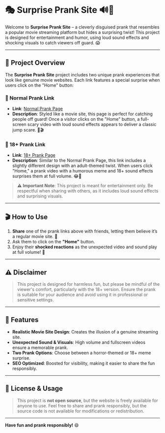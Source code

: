# 🎭 Surprise Prank Site 🔊👻

Welcome to **Surprise Prank Site** – a cleverly disguised prank that resembles a popular movie streaming platform but hides a surprising twist! This project is designed for entertainment and humor, using loud sound effects and shocking visuals to catch viewers off guard. 😱

---

## 📜 Project Overview

The **Surprise Prank Site** project includes two unique prank experiences that look like genuine movie websites. Each link features a special surprise when users click on the "Home" button:

### 🔗 Normal Prank Link
- **Link**: [Normal Prank Page](https://sujon0x1.github.io/newflix/)
- **Description**: Styled like a movie site, this page is perfect for catching people off guard! Once a visitor clicks on the "Home" button, a full-screen scary video with loud sound effects appears to deliver a classic jump scare. 👻🎬

### 🔗 18+ Prank Link
- **Link**: [18+ Prank Page](https://sujon0x1.github.io/newflix/adult.html)
- **Description**: Similar to the Normal Prank Page, this link includes a slightly different design with an adult-themed twist. When users click "Home," a prank video with a humorous meme and 18+ sound effects surprises them at full volume. 😂🔞

> **⚠️ Important Note**: This project is meant for entertainment only. Be respectful when sharing with others, as it includes loud sound effects and surprising visuals.

---

## 🎬 How to Use

1. **Share** one of the prank links above with friends, letting them believe it’s a regular movie site. 🎥
2. Ask them to click on the **"Home"** button.
3. Enjoy their **shocked reactions** as the unexpected video and sound play at full volume! 🤯

---

## ⚠️ Disclaimer

> This project is designed for harmless fun, but please be mindful of the viewer's comfort, particularly with the 18+ version. Ensure the prank is suitable for your audience and avoid using it in professional or sensitive settings.

---

## 🎨 Features

- **Realistic Movie Site Design**: Creates the illusion of a genuine streaming site.
- **Unexpected Sound & Visuals**: High volume and fullscreen videos ensure a memorable prank.
- **Two Prank Options**: Choose between a horror-themed or 18+ meme surprise.
- **SEO Optimized**: Boosted for visibility, making it easier to share the fun responsibly.

---

## 📄 License & Usage

> This project is **not open source**, but the website is freely available for anyone to use. Feel free to share and prank responsibly, but the source code is not available for modifications or redistribution.

---

**Have fun and prank responsibly!** 😄


